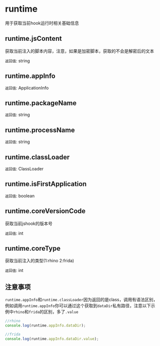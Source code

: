 # runtime

用于获取当前hook运行时相关基础信息

## runtime.jsContent

获取当前注入的脚本内容，注意，如果是加密脚本，获取的不会是解密后的文本

`返回值`: string

## runtime.appInfo

`返回值`: ApplicationInfo

## runtime.packageName

`返回值`: string

## runtime.processName

`返回值`: string

## runtime.classLoader

`返回值`: ClassLoader

## runtime.isFirstApplication

`返回值`: boolean

## runtime.coreVersionCode

获取当前jshook的版本号

`返回值`: int

## runtime.coreType

获取当前注入的类型(1:rhino 2:frida)

`返回值`: int

## 注意事项

`runtime.appInfo`和`runtime.classLoader`因为返回的是class，调用有语法区别，例如调用`runtime.appInfo`你可以通过这个获取到`dataDir`私有路径，注意以下示例中`rhino`和`frida`的区别，多了`.value`

```javascript
//rhino
console.log(runtime.appInfo.dataDir);

//frida
console.log(runtime.appInfo.dataDir.value);
```
